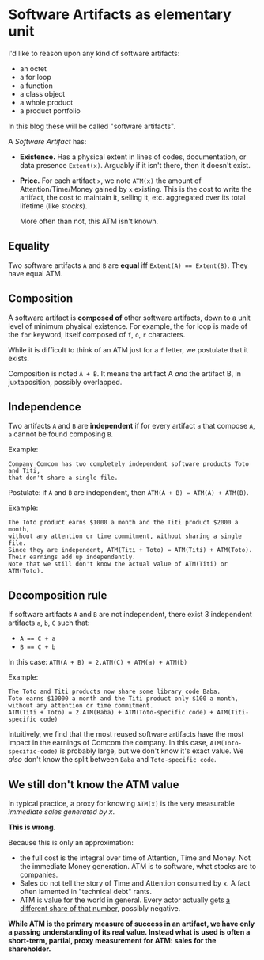 # Software Artifacts as elementary unit

I'd like to reason upon any kind of software artifacts:
- an octet
- a for loop
- a function
- a class object
- a whole product
- a product portfolio

In this blog these will be called "software artifacts".

A _Software Artifact_ has:

- **Existence.** Has a physical extent in lines of codes, documentation, or data presence `Extent(x)`.
  Arguably if it isn't there, then it doesn't exist.

- **Price.** For each artifact `x`, we note `ATM(x)` the amount of Attention/Time/Money gained by `x` existing.
  This is the cost to write the artifact, the cost to maintain it, selling it, etc. aggregated over its total lifetime (like _stocks_).

  More often than not, this ATM isn't known.


## Equality

Two software artifacts `A` and `B` are **equal** iff `Extent(A) == Extent(B)`.
They have equal ATM.


## Composition

A software artifact is **composed of** other software artifacts, down to a unit level of minimum physical existence.
For example, the for loop is made of the `for` keyword, itself composed of `f`, `o`, `r` characters.

While it is difficult to think of an ATM just for a `f` letter, we postulate that it exists.

Composition is noted `A + B`. It means the artifact A _and_ the artifact B, in juxtaposition, possibly overlapped.


## Independence

Two artifacts `A` and `B` are **independent** if for every artifact `a` that compose `A`, `a` cannot be found composing `B`.

Example: 
```
Company Comcom has two completely independent software products Toto and Titi,
that don't share a single file.
```


Postulate: if `A` and `B` are independent, then `ATM(A + B) = ATM(A) + ATM(B)`.


Example:
```
The Toto product earns $1000 a month and the Titi product $2000 a month, 
without any attention or time commitment, without sharing a single file.
Since they are independent, ATM(Titi + Toto) = ATM(Titi) + ATM(Toto). 
Their earnings add up independently.
Note that we still don't know the actual value of ATM(Titi) or ATM(Toto).
```


## Decomposition rule

If software artifacts `A` and `B` are not independent, there exist 3 independent artifacts `a`, `b`, `C` such that:

- `A == C + a`
- `B == C + b`

In this case: `ATM(A + B) = 2.ATM(C) + ATM(a) + ATM(b)`


Example:
```
The Toto and Titi products now share some library code Baba.
Toto earns $10000 a month and the Titi product only $100 a month, 
without any attention or time commitment.
ATM(Titi + Toto) = 2.ATM(Baba) + ATM(Toto-specific code) + ATM(Titi-specific code)
```

Intuitively, we find that the most reused software artifacts have the most impact in the earnings of Comcom the company.
In this case, `ATM(Toto-specific-code)` is probably large, but we don't know it's exact value.
We _also_ don't know the split between `Baba` and `Toto-specific code`.


## We still don't know the ATM value

In typical practice, a proxy for knowing `ATM(x)` is the very measurable _immediate sales generated by x_.

**This is wrong.**

Because this is only an approximation:
- the full cost is the integral over time of Attention, Time and Money. Not the immediate Money generation.
  ATM is to software, what stocks are to companies.
- Sales do not tell the story of Time and Attention consumed by `x`. A fact often lamented in "technical debt" rants.
- ATM is value for the world in general. Every actor actually gets [a different share of that number](#Who-owns-software?), possibly negative.

**While ATM is the primary measure of success in an artifact, we have only a passing understanding of its real value. Instead what is used is often a short-term, partial, proxy measurement for ATM: sales for the shareholder.**
